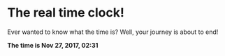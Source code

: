 # The real time clock!

Ever wanted to know what the time is? Well, your journey is about to end!

**The time is Nov 27, 2017, 02:31**